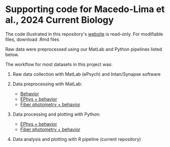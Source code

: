 # Supporting code for Macedo-Lima et al., 2024 Current Biology

The code illustrated in this repository's [website](https://biomath.github.io/MacedoLima_CurBiol2024/) is read-only. For modifiable files, download .Rmd files

Raw data were preprocessed using our MatLab and Python pipelines listed below.

The workflow for most datasets in this project was:

1. Raw data collection with MatLab (ePsych) and Intan/Synapse software

2. Data preprocessing with MatLab:
    - [Behavior](https://github.com/caraslab/caraslab-behavior-analysis)
    - [EPhys + behavior](https://github.com/caraslab/caraslab-spikesortingKS2)
    - [Fiber photometry + behavior](https://github.com/caraslab/caraslab-fiberphotometry)

3. Data processing and plotting with Python:
    - [EPhys + behavior](https://github.com/caraslab/Caraslab_EPhys_preprocessing_pipeline)
    - [Fiber photometry + behavior](https://github.com/caraslab/Caraslab_FP_preprocessing_pipeline)

4. Data analysis and plotting with R pipeline (current repository)
